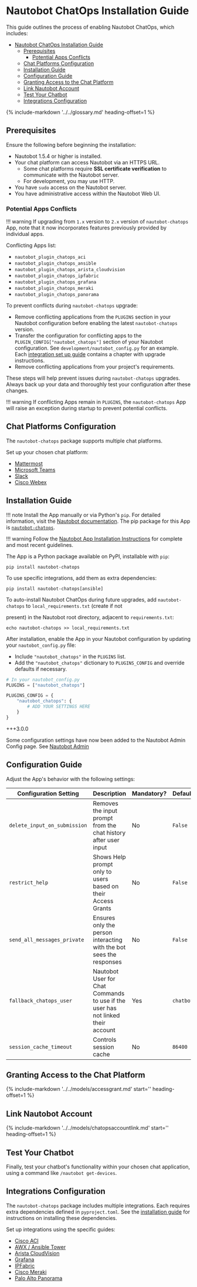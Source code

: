 # Nautobot ChatOps Installation Guide

This guide outlines the process of enabling Nautobot ChatOps, which includes:

- [Nautobot ChatOps Installation Guide](#nautobot-chatops-installation-guide)
  - [Prerequisites](#prerequisites)
    - [Potential Apps Conflicts](#potential-apps-conflicts)
  - [Chat Platforms Configuration](#chat-platforms-configuration)
  - [Installation Guide](#installation-guide)
  - [Configuration Guide](#configuration-guide)
  - [Granting Access to the Chat Platform](#granting-access-to-the-chat-platform)
  - [Link Nautobot Account](#link-nautobot-account)
  - [Test Your Chatbot](#test-your-chatbot)
  - [Integrations Configuration](#integrations-configuration)

{% include-markdown '../../glossary.md' heading-offset=1 %}

## Prerequisites

Ensure the following before beginning the installation:

- Nautobot 1.5.4 or higher is installed.
- Your chat platform can access Nautobot via an HTTPS URL.
    - Some chat platforms require **SSL certificate verification** to communicate with the Nautobot server.
    - For development, you may use HTTP.
- You have `sudo` access on the Nautobot server.
- You have administrative access within the Nautobot Web UI.

### Potential Apps Conflicts

!!! warning
    If upgrading from `1.x` version to `2.x` version of `nautobot-chatops` App, note that it now incorporates features previously provided by individual apps.

Conflicting Apps list:

- `nautobot_plugin_chatops_aci`
- `nautobot_plugin_chatops_ansible`
- `nautobot_plugin_chatops_arista_cloudvision`
- `nautobot_plugin_chatops_ipfabric`
- `nautobot_plugin_chatops_grafana`
- `nautobot_plugin_chatops_meraki`
- `nautobot_plugin_chatops_panorama`

To prevent conflicts during `nautobot-chatops` upgrade:

- Remove conflicting applications from the `PLUGINS` section in your Nautobot configuration before enabling the latest `nautobot-chatops` version.
- Transfer the configuration for conflicting apps to the `PLUGIN_CONFIG["nautobot_chatops"]` section of your Nautobot configuration. See `development/nautobot_config.py` for an example. Each [integration set up guide](#integrations-configuration) contains a chapter with upgrade instructions.
- Remove conflicting applications from your project's requirements.

These steps will help prevent issues during `nautobot-chatops` upgrades. Always back up your data and thoroughly test your configuration after these changes.

!!! warning
    If conflicting Apps remain in `PLUGINS`, the `nautobot-chatops` App will raise an exception during startup to prevent potential conflicts.

## Chat Platforms Configuration

The `nautobot-chatops` package supports multiple chat platforms.

Set up your chosen chat platform:

- [Mattermost](./mattermost_setup.md)
- [Microsoft Teams](./microsoft_teams_setup.md)
- [Slack](./slack_setup.md)
- [Cisco Webex](./webex_setup.md)

## Installation Guide

!!! note
    Install the App manually or via Python's `pip`. For detailed information, visit the [Nautobot documentation](https://nautobot.readthedocs.io/en/latest/plugins/#install-the-package). The pip package for this App is [`nautobot-chatops`](https://pypi.org/project/nautobot-chatops/).

!!! warning
    Follow the [Nautobot App Installation Instructions](https://nautobot.readthedocs.io/en/stable/plugins/#installing-plugins) for complete and most recent guidelines.

The App is a Python package available on PyPI, installable with `pip`:

```shell
pip install nautobot-chatops
```

To use specific integrations, add them as extra dependencies:

```shell
pip install nautobot-chatops[ansible]
```

To auto-install Nautobot ChatOps during future upgrades, add `nautobot-chatops` to `local_requirements.txt` (create if not

 present) in the Nautobot root directory, adjacent to `requirements.txt`:

```no-highlight
echo nautobot-chatops >> local_requirements.txt
```

After installation, enable the App in your Nautobot configuration by updating your `nautobot_config.py` file:

- Include `"nautobot_chatops"` in the `PLUGINS` list.
- Add the `"nautobot_chatops"` dictionary to `PLUGINS_CONFIG` and override defaults if necessary.

```python
# In your nautobot_config.py
PLUGINS = ["nautobot_chatops"]

PLUGINS_CONFIG = {
    "nautobot_chatops": {
        # ADD YOUR SETTINGS HERE
    }
}
```

+++3.0.0

Some configuration settings have now been added to the Nautobot Admin Config page. See [Nautobot Admin](https://docs.nautobot.com/projects/core/en/stable/configuration/optional-settings/?h=administr#administratively-configurable-settings)

## Configuration Guide

Adjust the App's behavior with the following settings:

| Configuration Setting | Description | Mandatory? | Default |
| - | - | - | - |
| `delete_input_on_submission` | Removes the input prompt from the chat history after user input | No | `False` |
| `restrict_help` | Shows Help prompt only to users based on their Access Grants | No | `False` |
| `send_all_messages_private` | Ensures only the person interacting with the bot sees the responses | No | `False` |
| `fallback_chatops_user` | Nautobot User for Chat Commands to use if the user has not linked their account | Yes | `chatbot` |
| `session_cache_timeout` | Controls session cache | No | `86400` |

## Granting Access to the Chat Platform

{%
    include-markdown '../../models/accessgrant.md'
    start='<!--access-grant-->'
    heading-offset=1
%}

## Link Nautobot Account

{%
    include-markdown '../../models/chatopsaccountlink.md'
    start='<!--account-link-->'
    heading-offset=1
%}

## Test Your Chatbot

Finally, test your chatbot's functionality within your chosen chat application, using a command like `/nautobot get-devices`.

## Integrations Configuration

The `nautobot-chatops` package includes multiple integrations. Each requires extra dependencies defined in `pyproject.toml`. See the [installation guide](#installation-guide) for instructions on installing these dependencies.

Set up integrations using the specific guides:

- [Cisco ACI](./aci_setup.md)
- [AWX / Ansible Tower](./ansible_setup.md)
- [Arista CloudVision](./aristacv_setup.md)
- [Grafana](./grafana_setup.md)
- [IPFabric](./ipfabric_setup.md)
- [Cisco Meraki](./meraki_setup.md)
- [Palo Alto Panorama](./panorama_setup.md)
